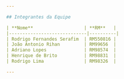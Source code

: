 ```yaml
---

## Integrantes da Equipe

| **Nome**                   | **RM**   |
|-----------------------------|----------|
| Rodrigo Fernandes Serafim  | RM550816 |
| João Antonio Rihan         | RM99656  |
| Adriano Lopes              | RM98574  |
| Henrique de Brito          | RM98831  |
| Rodrigo Lima               | RM98326  |

---
```

